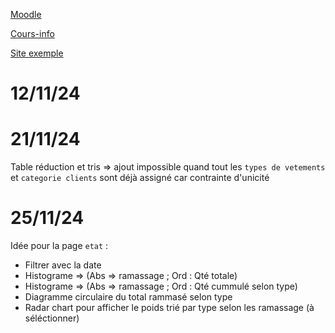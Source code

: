 [Moodle](https://moodle.univ-fcomte.fr/course/view.php?id=19235)

[Cours-info](https://cours-info.iut-bm.univ-fcomte.fr/upload/perso/77/S1_BDD/tp_python/S1_SAE_dernier_livrable_BDD_23.html)

[Site exemple]()

# 12/11/24

# 21/11/24

Table réduction et tris => ajout impossible quand tout les `types de vetements` et `categorie clients` sont déjà assigné car
contrainte d'unicité

# 25/11/24
Idée pour la page `etat` :
- Filtrer avec la date
- Histograme => (Abs => ramassage ; Ord : Qté totale)
- Histograme => (Abs => ramassage ; Ord : Qté cummulé selon type)
- Diagramme circulaire du total rammasé selon type
- Radar chart pour afficher le poids trié par type selon les ramassage (à séléctionner)